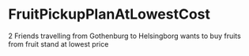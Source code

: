 # FruitPickupPlanAtLowestCost
2 Friends travelling from Gothenburg to Helsingborg wants to buy fruits from fruit stand at lowest price 
